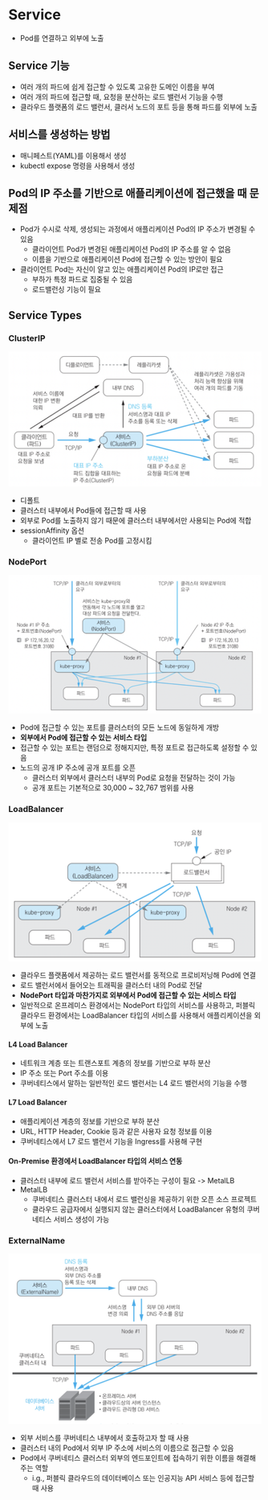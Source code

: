 # Service

- Pod를 연결하고 외부에 노출

## Service 기능

- 여러 개의 파드에 쉽게 접근할 수 있도록 고유한 도메인 이름을 부여
- 여러 개의 파드에 접근할 때, 요청을 분산하는 로드 밸런서 기능을 수행     
- 클라우드 플랫폼의 로드 밸런서, 클러서 노드의 포트 등을 통해 파드를 외부에 노출

## 서비스를 생성하는 방법

- 매니페스트(YAML)를 이용해서 생성 
- kubectl expose 명령을 사용해서 생성

## Pod의 IP 주소를 기반으로 애플리케이션에 접근했을 때 문제점

- Pod가 수시로 삭제, 생성되는 과정에서 애플리케이션 Pod의 IP 주소가 변경될 수 있음
	- 클라이언트 Pod가 변경된 애플리케이션 Pod의 IP 주소를 알 수 없음
	- 이름을 기반으로 애플리케이션 Pod에 접근할 수 있는 방안이 필요 
- 클라이언트 Pod는 자신이 알고 있는 애플리케이션 Pod의 IP로만 접근
	- 부하가 특정 파드로 집중될 수 있음
	- 로드밸런싱 기능이 필요

## Service Types

### ClusterIP

![service](https://github.com/seungwonbased/TIL/blob/main/K8s/assets/service1.png)

- 디폴트
- 클러스터 내부에서 Pod들에 접근할 때 사용 
- 외부로 Pod를 노출하지 않기 때문에 클러스터 내부에서만 사용되는 Pod에 적합
- sessionAffinity 옵션
	- 클라이언트 IP 별로 전송 Pod를 고정시킴

### NodePort

![service](https://github.com/seungwonbased/TIL/blob/main/K8s/assets/service2.png)

- Pod에 접근할 수 있는 포트를 클러스터의 모든 노드에 동일하게 개방
- **외부에서 Pod에 접근할 수 있는 서비스 타입**
- 접근할 수 있는 포트는 랜덤으로 정해지지만, 특정 포트로 접근하도록 설정할 수 있음
- 노드의 공개 IP 주소에 공개 포트를 오픈
	- 클러스터 외부에서 클러스터 내부의 Pod로 요청을 전달하는 것이 가능
	- 공개 포트는 기본적으로 30,000 ~ 32,767 범위를 사용

### LoadBalancer

![service](https://github.com/seungwonbased/TIL/blob/main/K8s/assets/service3.png)

- 클라우드 플랫폼에서 제공하는 로드 밸런서를 동적으로 프로비저닝해 Pod에 연결
- 로드 밸런서에서 들어오는 트래픽을 클러스터 내의 Pod로 전달
- **NodePort 타입과 마찬가지로 외부에서 Pod에 접근할 수 있는 서비스 타입**
- 일반적으로 온프레미스 환경에서는 NodePort 타입의 서비스를 사용하고, 퍼블릭 클라우드 환경에서는 LoadBalancer 타입의 서비스를 사용해서 애플리케이션을 외부에 노출

#### L4 Load Balancer
- 네트워크 계층 또는 트랜스포트 계층의 정보를 기반으로 부하 분산
- IP 주소 또는 Port 주소를 이용
- 쿠버네티스에서 말하는 일반적인 로드 밸런서는 L4 로드 밸런서의 기능을 수행

#### L7 Load Balancer
- 애플리케이션 계층의 정보를 기반으로 부하 분산
- URL, HTTP Header, Cookie 등과 같은 사용자 요청 정보를 이용
- 쿠버네티스에서 L7 로드 밸런서 기능을 Ingress를 사용해 구현

#### On-Premise 환경에서 LoadBalancer 타입의 서비스 연동
- 클러스터 내부에 로드 밸런서 서비스를 받아주는 구성이 필요 -> MetalLB
- MetalLB
	- 쿠버네티스 클러스터 내에서 로드 밸런싱을 제공하기 위한 오픈 소스 프로젝트
	- 클라우드 공급자에서 실행되지 않는 클러스터에서 LoadBalancer 유형의 쿠버네티스 서비스 생성이 가능

### ExternalName

![service](https://github.com/seungwonbased/TIL/blob/main/K8s/assets/service4.png)

- 외부 서비스를 쿠버네티스 내부에서 호출하고자 할 때 사용
- 클러스터 내의 Pod에서 외부 IP 주소에 서비스의 이름으로 접근할 수 있음
- Pod에서 쿠버네티스 클러스터 외부의 엔드포인트에 접속하기 위한 이름을 해결해주는 역할
	- i.g., 퍼블릭 클라우드의 데이터베이스 또는 인공지능 API 서비스 등에 접근할 때 사용

